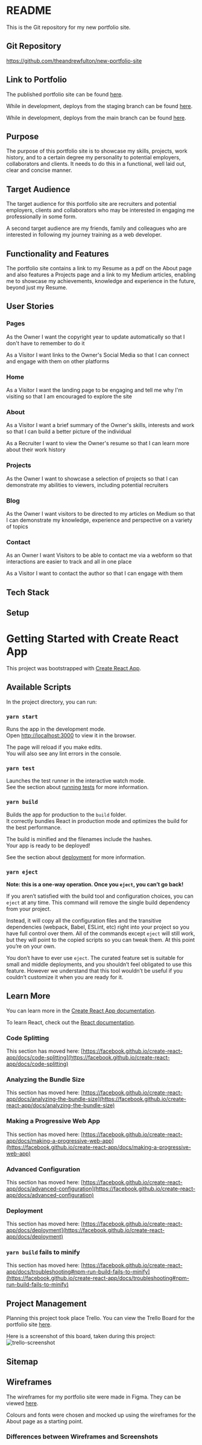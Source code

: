 # README

This is the Git repository for my new portfolio site.

## Git Repository

https://github.com/theandrewfulton/new-portfolio-site

## Link to Portfolio

The published portfolio site can be found [here](https://theandrewfulton.com).

While in development, deploys from the staging branch can be found [here](https://staging--tender-saha-025af5.netlify.app/).

While in development, deploys from the main branch can be found [here](https://tender-saha-025af5.netlify.app/).

## Purpose

The purpose of this portfolio site is to showcase my skills,  projects, work history, and to a certain degree my personality to  potential employers, collaborators and clients. It needs to do this in a functional, well laid out, clear and concise manner.

## Target Audience

The target audience for this portfolio site are recruiters and  potential employers, clients and collaborators who may be interested in engaging me professionally in some form.

A second target audience are my friends, family and colleagues who  are interested in following my journey training as a web developer.

## Functionality and Features

The portfolio site contains a link to my Resume as a pdf on the About page and also features a Projects page and a link to my Medium articles, enabling me to showcase my achievements, knowledge and experience in the future, beyond just my Resume.

## User Stories
### Pages

As the Owner I want the copyright year to update automatically so that I don't have to remember to do it

As a Visitor I want links to the Owner's Social Media so that I can connect and engage with them on other platforms

### Home

As a Visitor I want the landing page to be engaging and tell me why I'm visiting so that I am encouraged to explore the site

### About

As a Visitor I want a brief summary of the Owner's skills, interests and work so that I can build a better picture of the individual

As a Recruiter I want to view the Owner's resume so that I can learn more about their work history

### Projects

As the Owner I want to showcase a selection of projects so that I can demonstrate my abilities to viewers, including potential recruiters

### Blog

As the Owner I want visitors to be directed to my articles on Medium so that I can demonstrate my knowledge, experience and perspective on a variety of topics

### Contact

As an Owner I want Visitors to be able to contact me via a webform so that interactions are easier to track and all in one place

As a Visitor I want to contact the author so that I can engage with them

## Tech Stack

## Setup

# Getting Started with Create React App

This project was bootstrapped with [Create React App](https://github.com/facebook/create-react-app).

## Available Scripts

In the project directory, you can run:

### `yarn start`

Runs the app in the development mode.\
Open [http://localhost:3000](http://localhost:3000) to view it in the browser.

The page will reload if you make edits.\
You will also see any lint errors in the console.

### `yarn test`

Launches the test runner in the interactive watch mode.\
See the section about [running tests](https://facebook.github.io/create-react-app/docs/running-tests) for more information.

### `yarn build`

Builds the app for production to the `build` folder.\
It correctly bundles React in production mode and optimizes the build for the best performance.

The build is minified and the filenames include the hashes.\
Your app is ready to be deployed!

See the section about [deployment](https://facebook.github.io/create-react-app/docs/deployment) for more information.

### `yarn eject`

**Note: this is a one-way operation. Once you `eject`, you can’t go back!**

If you aren’t satisfied with the build tool and configuration choices, you can `eject` at any time. This command will remove the single build dependency from your project.

Instead, it will copy all the configuration files and the transitive dependencies (webpack, Babel, ESLint, etc) right into your project so you have full control over them. All of the commands except `eject` will still work, but they will point to the copied scripts so you can tweak them. At this point you’re on your own.

You don’t have to ever use `eject`. The curated feature set is suitable for small and middle deployments, and you shouldn’t feel obligated to use this feature. However we understand that this tool wouldn’t be useful if you couldn’t customize it when you are ready for it.

## Learn More

You can learn more in the [Create React App documentation](https://facebook.github.io/create-react-app/docs/getting-started).

To learn React, check out the [React documentation](https://reactjs.org/).

### Code Splitting

This section has moved here: [https://facebook.github.io/create-react-app/docs/code-splitting](https://facebook.github.io/create-react-app/docs/code-splitting)

### Analyzing the Bundle Size

This section has moved here: [https://facebook.github.io/create-react-app/docs/analyzing-the-bundle-size](https://facebook.github.io/create-react-app/docs/analyzing-the-bundle-size)

### Making a Progressive Web App

This section has moved here: [https://facebook.github.io/create-react-app/docs/making-a-progressive-web-app](https://facebook.github.io/create-react-app/docs/making-a-progressive-web-app)

### Advanced Configuration

This section has moved here: [https://facebook.github.io/create-react-app/docs/advanced-configuration](https://facebook.github.io/create-react-app/docs/advanced-configuration)

### Deployment

This section has moved here: [https://facebook.github.io/create-react-app/docs/deployment](https://facebook.github.io/create-react-app/docs/deployment)

### `yarn build` fails to minify

This section has moved here: [https://facebook.github.io/create-react-app/docs/troubleshooting#npm-run-build-fails-to-minify](https://facebook.github.io/create-react-app/docs/troubleshooting#npm-run-build-fails-to-minify)



## Project Management

Planning this project took place Trello. You can view the Trello Board for the portfolio site [here](https://trello.com/b/wLVhjT7q/new-portfolio-site).

Here is a screenshot of this board, taken during this project:![trello-screenshot](docs/images/trello/first-trello-screenshot.png)

## Sitemap

## Wireframes

The wireframes for my portfolio site were made in Figma. They can be viewed [here](https://www.figma.com/file/am1oeEiXQoFJjtFyFQZexB/New-Portfolio-Site?node-id=0%3A1).

Colours and fonts were chosen and mocked up using the wireframes for the About page as a starting point.

### Differences between Wireframes and Screenshots